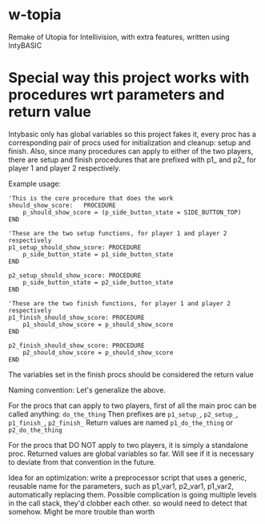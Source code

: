 # w-topia
Remake of Utopia for Intellivision, with extra features, written using IntyBASIC

# Special way this project works with procedures wrt parameters and return value
Intybasic only has global variables so this project fakes it, every proc has a corresponding pair of procs used for initialization and cleanup: setup and finish. Also, since many procedures can apply to either of the two players, there are setup and finish procedures that are prefixed with p1_ and p2_ for player 1 and player 2 respectively.

Example usage:

    'This is the core procedure that does the work
    should_show_score:   PROCEDURE
        p_should_show_score = (p_side_button_state = SIDE_BUTTON_TOP) 
    END
    
    'These are the two setup functions, for player 1 and player 2 respectively
    p1_setup_should_show_score: PROCEDURE
        p_side_button_state = p1_side_button_state
    END
    
    p2_setup_should_show_score: PROCEDURE
        p_side_button_state = p2_side_button_state
    END
    
    'These are the two finish functions, for player 1 and player 2 respectively
    p1_finish_should_show_score: PROCEDURE
        p1_should_show_score = p_should_show_score
    END
    
    p2_finish_should_show_score: PROCEDURE
        p2_should_show_score = p_should_show_score
    END

The variables set in the finish procs should be considered the return value

Naming convention:
Let's generalize the above.

For the procs that can apply to two players, first of all the main proc can be called anything: `do_the_thing`
Then prefixes are `p1_setup_`, `p2_setup_`, `p1_finish_`, `p2_finish_`
Return values are named `p1_do_the_thing` or `p2_do_the_thing`

For the procs that DO NOT apply to two players, it is simply a standalone proc. Returned values are global variables so far. Will see if it is necessary to deviate from that convention in the future.

Idea for an optimization: write a preprocessor script that uses a generic, reusable name for the parameters, such as p1_var1, p2_var1, p1_var2, automatically replacing them. Possible complication is going multiple levels in the call stack, they'd clobber each other. so would need to detect that somehow. Might be more trouble than worth
